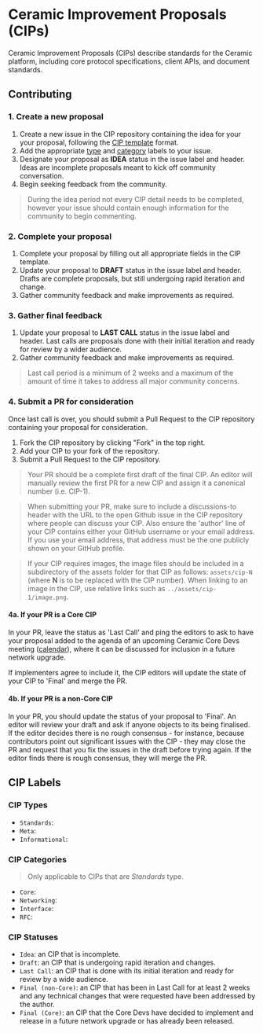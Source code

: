 # Ceramic Improvement Proposals (CIPs)

Ceramic Improvement Proposals (CIPs) describe standards for the Ceramic platform, including core protocol specifications, client APIs, and document standards.

## Contributing

### 1. Create a new proposal

1. Create a new issue in the CIP repository containing the idea for your your proposal, following the [CIP template](https://github.com/ceramicnetwork/CIP/blob/master/.github/ISSUE_TEMPLATE/cip-template.md) format. 
2. Add the appropriate [type](#cip-types) and [category](#cip-categories) labels to your issue.
3. Designate your proposal as **IDEA** status in the issue label and header. Ideas are incomplete proposals meant to kick off community conversation.
4. Begin seeking feedback from the community.

> During the idea period not every CIP detail needs to be completed, however your issue should contain enough information for the community to begin commenting.

### 2.  Complete your proposal

1. Complete your proposal by filling out all appropriate fields in the CIP template.
2. Update your proposal to **DRAFT** status in the issue label and header. Drafts are complete proposals, but still undergoing rapid iteration and change.
3. Gather community feedback and make improvements as required.

### 3. Gather final feedback

1. Update your proposal to **LAST CALL** status in the issue label and header. Last calls are proposals done with their initial iteration and ready for review by a wider audience.
2. Gather community feedback and make improvements as required.

> Last call period is a minimum of 2 weeks and a maximum of the amount of time it takes to address all major community concerns.

### 4. Submit a PR for consideration

Once last call is over, you should submit a Pull Request to the CIP repository containing your proposal for consideration.

1. Fork the CIP repository by clicking "Fork" in the top right.
2. Add your CIP to your fork of the repository.
3. Submit a Pull Request to the CIP repository.

> Your PR should be a complete first draft of the final CIP. An editor will manually review the first PR for a new CIP and assign it a canonical number (i.e. CIP-1). 

> When submitting your PR, make sure to include a discussions-to header with the URL to the open Github issue in the CIP repository where people can discuss your CIP. Also ensure the 'author' line of your CIP contains either your GitHub username or your email address. If you use your email address, that address must be the one publicly shown on your GitHub profile.

> If your CIP requires images, the image files should be included in a subdirectory of the assets folder for that CIP as follows: `assets/cip-N` (where **N** is to be replaced with the CIP number). When linking to an image in the CIP, use relative links such as `../assets/cip-1/image.png`.

#### 4a. If your PR is a Core CIP

In your PR, leave the status as 'Last Call' and ping the editors to ask to have your proposal added to the agenda of an upcoming Ceramic Core Devs meeting ([calendar]()), where it can be discussed for inclusion in a future network upgrade. 

If implementers agree to include it, the CIP editors will update the state of your CIP to 'Final' and merge the PR.

#### 4b. If your PR is a non-Core CIP

In your PR, you should update the status of your proposal to 'Final'. An editor will review your draft and ask if anyone objects to its being finalised. If the editor decides there is no rough consensus - for instance, because contributors point out significant issues with the CIP - they may close the PR and request that you fix the issues in the draft before trying again. If the editor finds there is rough consensus, they will merge the PR.

## CIP Labels

### CIP Types

- `Standards`:
- `Meta`:
- `Informational`:

### CIP Categories

> Only applicable to CIPs that are *Standards* type.

- `Core`:
- `Networking`:
- `Interface`:
- `RFC`:

### CIP Statuses

- `Idea`: an CIP that is incomplete.
- `Draft`: an CIP that is undergoing rapid iteration and changes.
- `Last Call`: an CIP that is done with its initial iteration and ready for review by a wide audience.
- `Final (non-Core)`: an CIP that has been in Last Call for at least 2 weeks and any technical changes that were requested have been addressed by the author.
- `Final (Core)`: an CIP that the Core Devs have decided to implement and release in a future network upgrade or has already been released.
